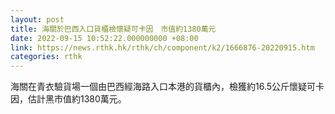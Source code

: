 ```yaml
---
layout: post
title: 海關於巴西入口貨櫃檢懷疑可卡因　市值約1380萬元
date: 2022-09-15 10:52:22.000000000 +08:00
link: https://news.rthk.hk/rthk/ch/component/k2/1666876-20220915.htm
categories: rthk
---
```


海關在青衣驗貨場一個由巴西經海路入口本港的貨櫃內，檢獲約16.5公斤懷疑可卡因，估計黑市值約1380萬元。
